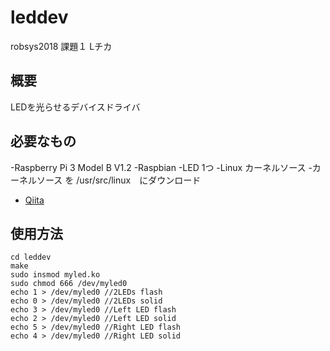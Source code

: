 # leddev
robsys2018 課題１
Lチカ

## 概要
LEDを光らせるデバイスドライバ

## 必要なもの
-Raspberry Pi 3 Model B V1.2
  -Raspbian
-LED 1つ
-Linux カーネルソース
  -カーネルソース を /usr/src/linux　にダウンロード
  - [Qiita](https://github.com/ryuichiueda/raspberry_pi_kernel_build_scripts.git)

## 使用方法
```
cd leddev
make
sudo insmod myled.ko
sudo chmod 666 /dev/myled0
echo 1 > /dev/myled0 //2LEDs flash
echo 0 > /dev/myled0 //2LEDs solid
echo 3 > /dev/myled0 //Left LED flash
echo 2 > /dev/myled0 //Left LED solid
echo 5 > /dev/myled0 //Right LED flash
echo 4 > /dev/myled0 //Right LED solid
```
